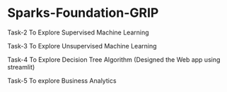 # Sparks-Foundation-GRIP
Task-2 To Explore Supervised Machine Learning

Task-3 To Explore Unsupervised Machine Learning

Task-4 To Explore Decision Tree Algorithm 
(Designed the Web app using streamlit)

Task-5 To explore Business Analytics
